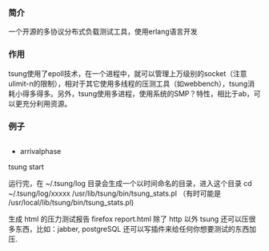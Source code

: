 ### 简介
一个开源的多协议分布式负载测试工具，使用erlang语言开发

### 作用
tsung使用了epoll技术，在一个进程中，就可以管理上万级别的socket（注意ulimit-n的限制），相对于其它使用多线程的压测工具（如webbench），tsung消耗小得多得多。另外，tsung使用多进程，使用系统的SMP？特性，相比于ab，可以更充分利用资源。

### 例子
```xml

```
- arrivalphase


tsung start

运行完，在 ~/.tsung/log 目录会生成一个以时间命名的目录，进入这个目录
cd ~/.tsung/log/xxxxx
/usr/lib/tsung/bin/tsung_stats.pl （有时可能是 /usr/local/lib/tsung/bin/tsung_stats.pl)

生成 html 的压力测试报告
firefox report.html
除了 http 以外 tsung 还可以压很多东西，比如：jabber, postgreSQL 还可以写插件来给任何你想要测试的东西加压.